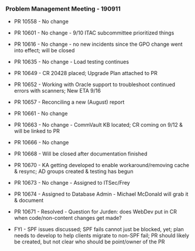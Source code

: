 ### Problem Management Meeting - 190911

* PR 10558 - No change
* PR 10601 - No change - 9/10 ITAC subcommittee prioritized things
* PR 10616 - No change - no new incidents since the GPO change went into effect; will be closed
* PR 10635 - No change - Load testing continues
* PR 10649 - CR 20428 placed; Upgrade Plan attached to PR
* PR 10652 - Working with Oracle support to troubleshoot continued errors with scanners; New ETA 9/16
* PR 10657 - Reconciling a new (August) report
* PR 10661 - No change
* PR 10663 - No change - CommVault KB located; CR coming on 9/12 & will be linked to PR
* PR 10666 - No change
* PR 10668 - Will be closed after documentation finished
* PR 10670 - KA getting developed to enable workaround/removing cache & resync; AD groups created & testing has begun
* PR 10673 - No change - Assigned to ITSec/Frey
* PR 10674 - Assigned to Database Admin - Michael McDonald will grab it & document

* PR 10671 - Resolved - Question for Jurden: does WebDev put in CR when code/non-content changes get made?
* FYI - SPF issues discussed; SPF fails cannot just be blocked, yet; plan needs to develop to help clients migrate to non-SPF fail; PR should likely be created, but not clear who should be point/owner of the PR